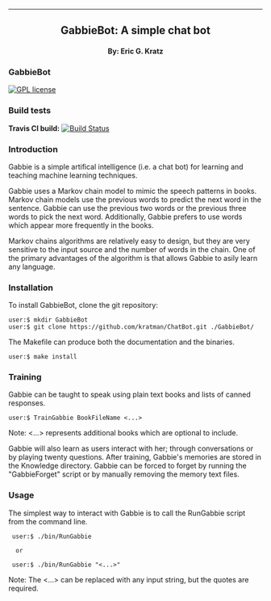 
[//]: # (Mixture of GitHub markdown and HTML. HTML is needed for formatting.)

***
<div align=center> <h2>
GabbieBot: A simple chat bot
</h2> </div>

<div align=center> <h4> By: Eric G. Kratz </h4> </div>

### GabbieBot

[![GPL license](https://img.shields.io/badge/license-GPLv3-blue.svg?style=flat)](https://github.com/kratman/ChatBot/blob/master/src/GPL_LICENSE)

### Build tests

**Travis CI build:** [![Build Status](https://travis-ci.org/kratman/ChatBot.svg?branch=master)](https://travis-ci.org/kratman/ChatBot)

### Introduction

Gabbie is a simple artifical intelligence (i.e. a chat bot) for learning
and teaching machine learning techniques.

Gabbie uses a Markov chain model to mimic the speech patterns in books.
Markov chain models use the previous words to predict the next word in
the sentence. Gabbie can use the previous two words or the previous three
words to pick the next word. Additionally, Gabbie prefers to use words which
appear more frequently in the books.

Markov chains algorithms are relatively easy to design, but they are very
sensitive to the input source and the number of words in the chain. One of the
primary advantages of the algorithm is that allows Gabbie to asily learn any
language.

### Installation

To install GabbieBot, clone the git repository:
```
user:$ mkdir GabbieBot
user:$ git clone https://github.com/kratman/ChatBot.git ./GabbieBot/
```

The Makefile can produce both the documentation and the binaries.
```
user:$ make install
```

### Training

Gabbie can be taught to speak using plain text books and lists of canned
responses.
```
user:$ TrainGabbie BookFileName <...>
```
Note: <...> represents additional books which are optional to include.

Gabbie will also learn as users interact with her; through conversations or
by playing twenty questions. After training, Gabbie's memories are stored in
the Knowledge directory. Gabbie can be forced to forget by running the
"GabbieForget" script or by manually removing the memory text files.

### Usage

The simplest way to interact with Gabbie is to call the RunGabbie script from
the command line.
```
 user:$ ./bin/RunGabbie

  or

 user:$ ./bin/RunGabbie "<...>"
```
Note: The <...> can be replaced with any input string, but the quotes
are required.
